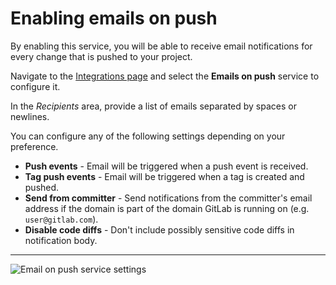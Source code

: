 # Enabling emails on push

By enabling this service, you will be able to receive email notifications for
every change that is pushed to your project.

Navigate to the [Integrations page](project_services.md#accessing-the-project-services)
and select the **Emails on push** service to configure it.

In the _Recipients_ area, provide a list of emails separated by spaces or newlines.

You can configure any of the following settings depending on your preference.

- **Push events** - Email will be triggered when a push event is received.
- **Tag push events** - Email will be triggered when a tag is created and pushed.
- **Send from committer** - Send notifications from the committer's email address if the domain is part of the domain GitLab is running on (e.g. `user@gitlab.com`).
- **Disable code diffs** - Don't include possibly sensitive code diffs in notification body.

---

![Email on push service settings](img/emails_on_push_service.png)
